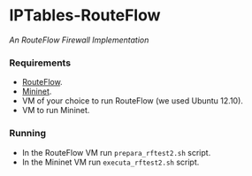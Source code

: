 # IPTables-RouteFlow
_An RouteFlow Firewall Implementation_

### Requirements
  - [RouteFlow](http://routeflow.github.io/RouteFlow/).
  - [Mininet](https://github.com/mininet/mininet).
  - VM of your choice to run RouteFlow (we used Ubuntu 12.10).
  - VM to run Mininet.
  
### Running
  - In the RouteFlow VM run `prepara_rftest2.sh` script.
  - In the Mininet VM run `executa_rftest2.sh` script.
